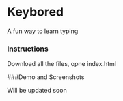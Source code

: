 # Keybored
A fun way to learn typing

### Instructions

Download all the files, opne index.html

###Demo and Screenshots

Will be updated soon